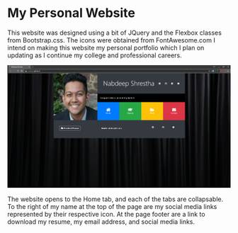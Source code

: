 # My Personal Website

This website was designed using a bit of JQuery and the Flexbox classes from Bootstrap.css. The icons were obtained from FontAwesome.com I intend on making this website my personal portfolio which I plan on updating as I continue my college and professional careers.


![Alt website preview](img/screenshot.PNG)

The website opens to the Home tab, and each of the tabs are collapsable. To the right of my name at the top of the page are my social media links represented by their respective icon. At the page footer are a link to download my resume, my email address, and social media links.
